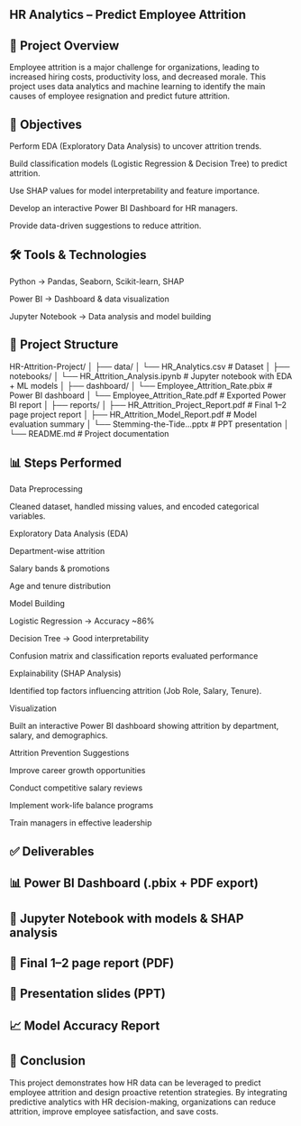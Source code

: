 ## HR Analytics – Predict Employee Attrition

## 📌 Project Overview

Employee attrition is a major challenge for organizations, leading to increased hiring costs, productivity loss, and decreased morale.
This project uses data analytics and machine learning to identify the main causes of employee resignation and predict future attrition.

## 🎯 Objectives

Perform EDA (Exploratory Data Analysis) to uncover attrition trends.

Build classification models (Logistic Regression & Decision Tree) to predict attrition.

Use SHAP values for model interpretability and feature importance.

Develop an interactive Power BI Dashboard for HR managers.

Provide data-driven suggestions to reduce attrition.

## 🛠️ Tools & Technologies

Python → Pandas, Seaborn, Scikit-learn, SHAP

Power BI → Dashboard & data visualization

Jupyter Notebook → Data analysis and model building

## 📂 Project Structure
HR-Attrition-Project/
│
├── data/
│   └── HR_Analytics.csv                # Dataset
│
├── notebooks/
│   └── HR_Attrition_Analysis.ipynb     # Jupyter notebook with EDA + ML models
│
├── dashboard/
│   └── Employee_Attrition_Rate.pbix    # Power BI dashboard
│   └── Employee_Attrition_Rate.pdf     # Exported Power BI report
│
├── reports/
│   ├── HR_Attrition_Project_Report.pdf # Final 1–2 page project report
│   ├── HR_Attrition_Model_Report.pdf   # Model evaluation summary
│   └── Stemming-the-Tide...pptx        # PPT presentation
│
└── README.md                           # Project documentation

## 📊 Steps Performed

Data Preprocessing

Cleaned dataset, handled missing values, and encoded categorical variables.

Exploratory Data Analysis (EDA)

Department-wise attrition

Salary bands & promotions

Age and tenure distribution

Model Building

Logistic Regression → Accuracy ~86%

Decision Tree → Good interpretability

Confusion matrix and classification reports evaluated performance

Explainability (SHAP Analysis)

Identified top factors influencing attrition (Job Role, Salary, Tenure).

Visualization

Built an interactive Power BI dashboard showing attrition by department, salary, and demographics.

Attrition Prevention Suggestions

Improve career growth opportunities

Conduct competitive salary reviews

Implement work-life balance programs

Train managers in effective leadership

## ✅ Deliverables

## 📊 Power BI Dashboard (.pbix + PDF export)

## 📓 Jupyter Notebook with models & SHAP analysis

## 📑 Final 1–2 page report (PDF)

## 🎥 Presentation slides (PPT)

## 📈 Model Accuracy Report

## 🚀 Conclusion

This project demonstrates how HR data can be leveraged to predict employee attrition and design proactive retention strategies.
By integrating predictive analytics with HR decision-making, organizations can reduce attrition, improve employee satisfaction, and save costs.
